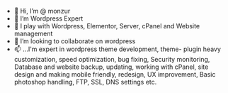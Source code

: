 - 👋 Hi, I’m @  monzur
- 👀 I’m Wordpress Expert  
- 🌱 I play with Wordpress, Elementor, Server,  cPanel and Website management 
- 💞️ I’m looking to collaborate on wordpress
- 📫 ...I'm expert in wordpress theme development, theme- plugin heavy customization, speed optimization, bug fixing, Security monitoring, Database and website backup, updating, working with cPanel, site design and making mobile friendly, redesign, UX improvement, Basic photoshop handling, FTP, SSL, DNS settings etc.

<!---
monzurrahman/monzurrahman is a ✨ special ✨ repository because its `README.md` (this file) appears on your GitHub profile.
You can click the Preview link to take a look at your changes.
--->
